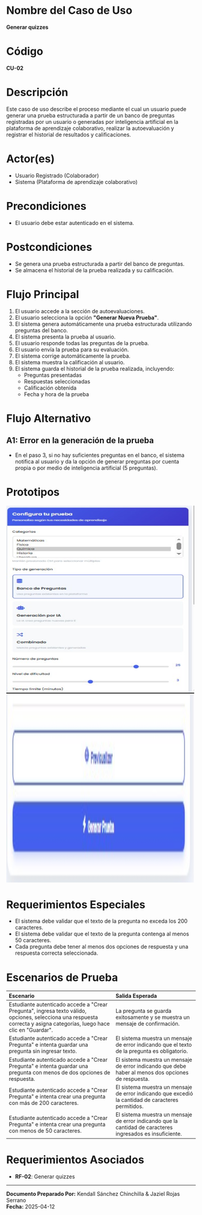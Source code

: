 # Nombre del Caso de Uso
**Generar quizzes**

# Código
**CU-02**

# Descripción
Este caso de uso describe el proceso mediante el cual un usuario puede generar una prueba estructurada a partir de un banco de preguntas registradas por un usuario o generadas por inteligencia artificial en la plataforma de aprendizaje colaborativo, realizar la autoevaluación y registrar el historial de resultados y calificaciones.

# Actor(es)
- Usuario Registrado (Colaborador)
- Sistema (Plataforma de aprendizaje colaborativo)

# Precondiciones
- El usuario debe estar autenticado en el sistema.

# Postcondiciones
- Se genera una prueba estructurada a partir del banco de preguntas.
- Se almacena el historial de la prueba realizada y su calificación.

# Flujo Principal
1. El usuario accede a la sección de autoevaluaciones.
2. El usuario selecciona la opción **"Generar Nueva Prueba"**.
3. El sistema genera automáticamente una prueba estructurada utilizando preguntas del banco.
4. El sistema presenta la prueba al usuario.
5. El usuario responde todas las preguntas de la prueba.
6. El usuario envía la prueba para su evaluación.
7. El sistema corrige automáticamente la prueba.
8. El sistema muestra la calificación al usuario.
9. El sistema guarda el historial de la prueba realizada, incluyendo:
   - Preguntas presentadas
   - Respuestas seleccionadas
   - Calificación obtenida
   - Fecha y hora de la prueba

# Flujo Alternativo

## A1: Error en la generación de la prueba
- En el paso 3, si no hay suficientes preguntas en el banco, el sistema notifica al usuario y da la opción de generar preguntas por cuenta propia o por medio de inteligencia artificial (5 preguntas).

# Prototipos
<img src="./imagenes/prototipo-generar-quicezz.png" width="500" height="500" />
<img src="./imagenes/prototipo-generar-quicezz-2.png" width="500" height="500" />

# Requerimientos Especiales
- El sistema debe validar que el texto de la pregunta no exceda los 200 caracteres.
- El sistema debe validar que el texto de la pregunta contenga al menos 50 caracteres.
- Cada pregunta debe tener al menos dos opciones de respuesta y una respuesta correcta seleccionada.

# Escenarios de Prueba

| Escenario | Salida Esperada |
|:---|:---|
| Estudiante autenticado accede a "Crear Pregunta", ingresa texto válido, opciones, selecciona una respuesta correcta y asigna categorías, luego hace clic en "Guardar". | La pregunta se guarda exitosamente y se muestra un mensaje de confirmación. |
| Estudiante autenticado accede a "Crear Pregunta" e intenta guardar una pregunta sin ingresar texto. | El sistema muestra un mensaje de error indicando que el texto de la pregunta es obligatorio. |
| Estudiante autenticado accede a "Crear Pregunta" e intenta guardar una pregunta con menos de dos opciones de respuesta. | El sistema muestra un mensaje de error indicando que debe haber al menos dos opciones de respuesta. |
| Estudiante autenticado accede a "Crear Pregunta" e intenta crear una pregunta con más de 200 caracteres. | El sistema muestra un mensaje de error indicando que excedió la cantidad de caracteres permitidos. |
| Estudiante autenticado accede a "Crear Pregunta" e intenta crear una pregunta con menos de 50 caracteres. | El sistema muestra un mensaje de error indicando que la cantidad de caracteres ingresados es insuficiente. |

# Requerimientos Asociados
- **RF-02**: Generar quizzes
---

**Documento Preparado Por:** Kendall Sánchez Chinchilla & Jaziel Rojas Serrano  
**Fecha:** 2025-04-12
